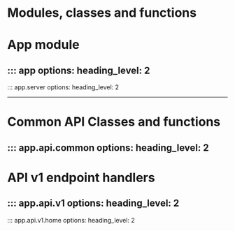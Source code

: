 # Modules, classes and functions

# App module

::: app
    options:
        heading_level: 2
---
::: app.server
    options:
        heading_level: 2

---

# Common API Classes and functions

::: app.api.common
    options:
        heading_level: 2
---

# API v1 endpoint handlers

::: app.api.v1
    options:
        heading_level: 2
---

::: app.api.v1.home
    options:
        heading_level: 2
